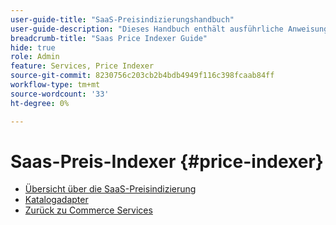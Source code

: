 ```yaml
---
user-guide-title: "SaaS-Preisindizierungshandbuch"
user-guide-description: "Dieses Handbuch enthält ausführliche Anweisungen zur Verwendung des SaaS-Preisindexers."
breadcrumb-title: "Saas Price Indexer Guide"
hide: true
role: Admin
feature: Services, Price Indexer
source-git-commit: 8230756c203cb2b4bdb4949f116c398fcaab84ff
workflow-type: tm+mt
source-wordcount: '33'
ht-degree: 0%

---
```


# Saas-Preis-Indexer {#price-indexer}

- [Übersicht über die SaaS-Preisindizierung](price-indexing.md)
- [Katalogadapter](catalog-adapter.md)
- [Zurück zu Commerce Services](https://experienceleague.adobe.com/docs/commerce-merchant-services/user-guides/home.html)


